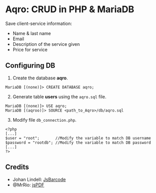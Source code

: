 # Aqro: CRUD in PHP & MariaDB
Save client-service information:
- Name & last name
- Email
- Description of the service given
- Price for service

## Configuring DB
1. Create the database **aqro**.
```
MariaDB [(none)]> CREATE DATABASE aqro;
```
2. Generate table **users** using the `aqro.sql` file.
```
MariaDB [(none)]> USE aqro;
MariaDB [(aqroo)]> SOURCE <path_to_Aqro>/db/aqro.sql
```
3. Modify file `db_connection.php`.
```
<?php
[...]
$user = "root";       //Modify the variable to match DB username
$password = "rootdb"; //Modify the variable to match DB password
[...]
?>
```

## Credits
* Johan Lindell: [JsBarcode](https://lindell.me/JsBarcode)
* @MrRio: [jsPDF](http://rawgit.com/MrRio/jsPDF/master/docs)